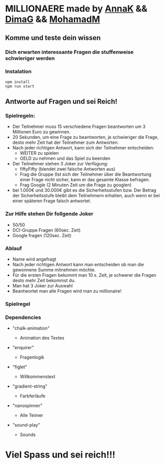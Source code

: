 # MILLIONAERE made by [AnnaK](https://github.com/AnnaKaczmarek87) && [DimaG](https://github.com/ldg77) && [MohamadM](https://github.com/MohamadMerhie)

## Komme und teste dein wissen

### Dich erwarten interessante Fragen die stuffenweise schwieriger werden

### Instalation

`npm install`  
`npm run start`

## Antworte auf Fragen und sei Reich!

### Spielregeln:

- Der Teilnehmer muss 15 verschiedene Fragen beantworten um 3 Millionen Euro zu gewinnen.
- 20 Sekunden, um eine Frage zu beantworten, je schwieriger die Frage, desto mehr Zeit hat der Teilnehmer zum Antworten.
- Nach jeder richtigen Antwort, kann sich der Teilnehmer entscheiden:
  - WEITER zu spielen
  - GELD zu nehmen und das Spiel zu beenden
- Der Teilnehmer stehen 3 Joker zur Verfügung:
  - fiftyFifty (blendet zwei falsche Antworten aus)
  - Frag die Gruppe (Ist sich der Teilnehmer über die Beantwortung einer Frage nicht sicher, kann er das gesamte Klasse befragen.
  - Frag Google (2 Minuten Zeit um die Frage zu googlen)
- bei 1.000€ und 30.000€ gibt es die Sicherheitsstufen bzw. Der Betrag der Sicherheitsstufe bleibt dem Teilnehmern erhalten, auch wenn er bei einer späteren Frage falsch antwortet.

### Zur Hilfe stehen Dir follgende Joker

- 50/50
- DCI-Gruppe Fragen (60sec. Zeit)
- Google fragen (120sec. Zeit)

### Ablauf

- Name wird angefragt
- Nach jeder richtigen Antwort kann man entscheiden ob man die gewonnene Summe mitnehmen möchte.
- Für die ersten Fragen bekommt man 10 s. Zeit, je schwerer die Fragen desto mehr Zeit bekommst du.
- Man hat 3 Joker zur Auswahl
- Beantwortet man alle Fragen wird man zu millionaire!

### Spielregel

### Dependencies

- "chalk-animation"
  - Animation des Textes
- "enquirer"
  - Fragenlogik
- "figlet"
  - Willkommenstext
- "gradient-string"
  - Farbferläufe
- "nanospinner"

  - Alle Teimer

- "sound-play"

  - Sounds

# Viel Spass und sei reich!!!
